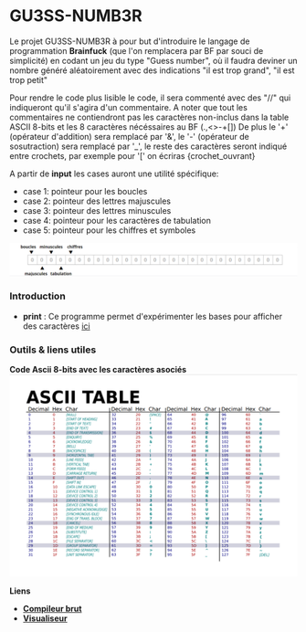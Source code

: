 # GU3SS-NUMB3R

Le projet GU3SS-NUMB3R à pour but d'introduire le langage de programmation **Brainfuck** (que l'on remplacera par BF par souci de simplicité) en codant un jeu du type "Guess number", où il faudra deviner un nombre généré aléatoirement avec des indications "il est trop grand", "il est trop petit"

Pour rendre le code plus lisible le code, il sera commenté avec des "//" qui indiqueront qu'il s'agira d'un commentaire.
A noter que tout les commentaires ne contiendront pas les caractères non-inclus dans la table ASCII 8-bits et les 8 caractères nécéssaires au BF (.,<>-+[])
De plus le '+' (opérateur d'addition) sera remplacé par '&', le '-' (opérateur de sosutraction) sera remplacé par '\_', le reste des caractères seront indiqué entre crochets, par exemple pour '[' on écriras {crochet_ouvrant} 

A partir de **input** les cases auront une utilité spécifique:
- case 1: pointeur pour les boucles
- case 2: pointeur des lettres majuscules
- case 3: pointeur des lettres minuscules
- case 4: pointeur pour les caractères de tabulation
- case 5: pointeur pour les chiffres et symboles

![erreur lors du chargement de l'image](https://raw.githubusercontent.com/L4KK4S/GU3SS-NUMB3R/main/.img/schema_pointeurs.png)


### Introduction
- **print** : Ce programme permet d'expérimenter les bases pour afficher des caractères [ici](https://github.com/L4KK4S/GU3SS-NUMB3R/blob/main/print.b)

### Outils & liens utiles

**Code Ascii 8-bits avec les caractères asociés**
![erreur lors du chargement de l'image](https://raw.githubusercontent.com/L4KK4S/GU3SS-NUMB3R/main/.img/ascii_8_bits_table.png)

**Liens**
* [**Compileur brut**](https://www.tutorialspoint.com/execute_brainfk_online.php)
* [**Visualiseur**](https://ashupk.github.io/Brainfuck/brainfuck-visualizer-master/index.html#)
